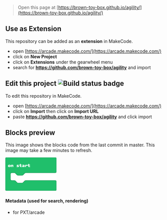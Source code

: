 
> Open this page at [https://brown-toy-box.github.io/agility/](https://brown-toy-box.github.io/agility/)

## Use as Extension

This repository can be added as an **extension** in MakeCode.

* open [https://arcade.makecode.com/](https://arcade.makecode.com/)
* click on **New Project**
* click on **Extensions** under the gearwheel menu
* search for **https://github.com/brown-toy-box/agility** and import

## Edit this project ![Build status badge](https://github.com/brown-toy-box/agility/workflows/MakeCode/badge.svg)

To edit this repository in MakeCode.

* open [https://arcade.makecode.com/](https://arcade.makecode.com/)
* click on **Import** then click on **Import URL**
* paste **https://github.com/brown-toy-box/agility** and click import

## Blocks preview

This image shows the blocks code from the last commit in master.
This image may take a few minutes to refresh.

![A rendered view of the blocks](https://github.com/brown-toy-box/agility/raw/master/.github/makecode/blocks.png)

#### Metadata (used for search, rendering)

* for PXT/arcade
<script src="https://makecode.com/gh-pages-embed.js"></script><script>makeCodeRender("{{ site.makecode.home_url }}", "{{ site.github.owner_name }}/{{ site.github.repository_name }}");</script>
